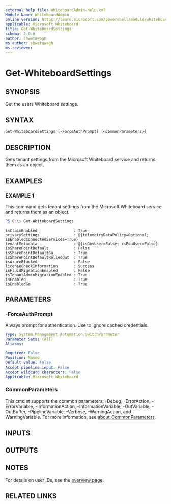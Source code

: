 ```yaml
---
external help file: WhiteboardAdmin-help.xml
Module Name: WhiteboardAdmin
online version: https://learn.microsoft.com/powershell/module/whiteboard/get-whiteboardsettings
applicable: Microsoft Whiteboard
title: Get-WhiteboardSettings
schema: 2.0.0
author: shwetawagh
ms.author: shwetawagh
ms.reviewer:
---
```


# Get-WhiteboardSettings

## SYNOPSIS

Get the users Whiteboard settings.

## SYNTAX

```
Get-WhiteboardSettings [-ForceAuthPrompt] [<CommonParameters>]
```

## DESCRIPTION

Gets tenant settings from the Microsoft Whiteboard service and returns them as an object.

## EXAMPLES

### EXAMPLE 1

This command gets tenant settings from the Microsoft Whiteboard service and returns them as an object.

```powershell
PS C:\> Get-WhiteboardSettings
```

```Output
isClaimEnabled                : True
privacySettings               : @{telemetryDataPolicy=Optional; isEnabledConnectedServices=True}
tenantMetadata                : @{isGovUser=False; isEduUser=False}
isSharePointDefault           : False
isSharePointDefaultGa         : True
isSharePointDefaultRolledOut  : True
isAzureBlocked                : False
licenseCheckInformation       : Success
isFluidMigrationEnabled       : False
isTenantAdminMigrationEnabled : True
isEnabled                     : True
isEnabledGa                   : True
```

## PARAMETERS

### -ForceAuthPrompt

Always prompt for authentication. Use to ignore cached credentials.

```yaml
Type: System.Management.Automation.SwitchParameter
Parameter Sets: (All)
Aliases:

Required: False
Position: Named
Default value: False
Accept pipeline input: False
Accept wildcard characters: False
Applicable: Microsoft Whiteboard
```

### CommonParameters

This cmdlet supports the common parameters: -Debug, -ErrorAction, -ErrorVariable, -InformationAction, -InformationVariable, -OutVariable, -OutBuffer, -PipelineVariable, -Verbose, -WarningAction, and -WarningVariable. For more information, see [about_CommonParameters](https://go.microsoft.com/fwlink/p/?LinkID=113216).

## INPUTS

## OUTPUTS

## NOTES

For details on user IDs, see the [overview page](../../docs-conceptual/overview.md).

## RELATED LINKS
